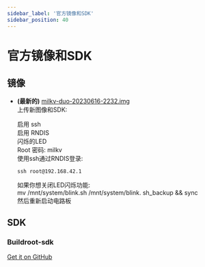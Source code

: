 ```yaml
---
sidebar_label: '官方镜像和SDK'
sidebar_position: 40
---
```

# 官方镜像和SDK
## 镜像
- **(最新的)** [milkv-duo-20230616-2232.img](https://github.com/milkv-duo/milkv-duo-buildroot-sdk/releases/tag/20230616)  
    上传新图像和SDK:

    启用 ssh  
    启用 RNDIS  
    闪烁的LED  
    Root 密码: milkv  
    使用ssh通过RNDIS登录:  
    ~~~
    ssh root@192.168.42.1  
    ~~~
    如果你想关闭LED闪烁功能:  
    mv /mnt/system/blink.sh /mnt/system/blink.  sh_backup && sync  
    然后重新启动电路板  

## SDK
### Buildroot-sdk

  [Get it on GitHub](https://github.com/milkv-duo/duo-buildroot-sdk)
